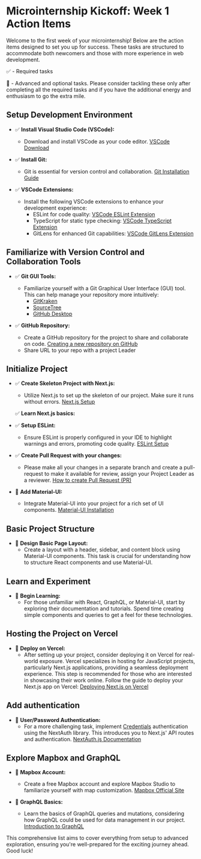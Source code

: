# Microinternship Kickoff: Week 1 Action Items

Welcome to the first week of your microinternship! Below are the action items designed to set you up for success. These tasks are structured to accommodate both newcomers and those with more experience in web development.

✅ - Required tasks

🌟 - Advanced and optional tasks. Please consider tackling these only after completing all the required tasks and if you have the additional energy and enthusiasm to go the extra mile.

## Setup Development Environment

- ✅ **Install Visual Studio Code (VSCode):**
  - Download and install VSCode as your code editor. [VSCode Download](https://code.visualstudio.com/)

- ✅ **Install Git:**
  - Git is essential for version control and collaboration. [Git Installation Guide](https://git-scm.com/book/en/v2/Getting-Started-Installing-Git)

- ✅ **VSCode Extensions:**
  - Install the following VSCode extensions to enhance your development experience:
    - ESLint for code quality: [VSCode ESLint Extension](https://marketplace.visualstudio.com/items?itemName=dbaeumer.vscode-eslint)
    - TypeScript for static type checking: [VSCode TypeScript Extension](https://marketplace.visualstudio.com/items?itemName=ms-vscode.typescript-javascript-grammar)
    - GitLens for enhanced Git capabilities: [VSCode GitLens Extension](https://marketplace.visualstudio.com/items?itemName=eamodio.gitlens)

## Familiarize with Version Control and Collaboration Tools

- ✅ **Git GUI Tools:**
  - Familiarize yourself with a Git Graphical User Interface (GUI) tool. This can help manage your repository more intuitively:
    - [GitKraken](https://www.gitkraken.com/)
    - [SourceTree](https://www.sourcetreeapp.com/)
    - [GitHub Desktop](https://desktop.github.com/)

- ✅ **GitHub Repository:**
  - Create a GitHub repository for the project to share and collaborate on code. [Creating a new repository on GitHub](https://docs.github.com/en/github/getting-started-with-github/create-a-repo)
  - Share URL to your repo with a project Leader

## Initialize Project

- ✅ **Create Skeleton Project with Next.js:**
  - Utilize Next.js to set up the skeleton of our project. Make sure it runs without errors. [Next.js Setup](https://nextjs.org/docs/getting-started)
 
  ✅ **Learn Next.js basics:**
  
- ✅ **Setup ESLint:**
  - Ensure ESLint is properly configured in your IDE to highlight warnings and errors, promoting code quality. [ESLint Setup](https://eslint.org/docs/user-guide/getting-started)

- ✅ **Create Pull Request with your changes:**
  - Please make all your changes in a separate branch and create a pull-request to make it available for review, assign your Project Leader as a reviewer. [How to create Pull Request (PR)](https://docs.github.com/en/pull-requests/collaborating-with-pull-requests/proposing-changes-to-your-work-with-pull-requests/creating-a-pull-request)

- 🌟 **Add Material-UI:**
  - Integrate Material-UI into your project for a rich set of UI components. [Material-UI Installation](https://mui.com/getting-started/installation/)

## Basic Project Structure

- 🌟 **Design Basic Page Layout:**
  - Create a layout with a header, sidebar, and content block using Material-UI components. This task is crucial for understanding how to structure React components and use Material-UI.

## Learn and Experiment

- 🌟 **Begin Learning:**
  - For those unfamiliar with React, GraphQL, or Material-UI, start by exploring their documentation and tutorials. Spend time creating simple components and queries to get a feel for these technologies.

## Hosting the Project on Vercel

- 🌟 **Deploy on Vercel:**
  - After setting up your project, consider deploying it on Vercel for real-world exposure. Vercel specializes in hosting for JavaScript projects, particularly Next.js applications, providing a seamless deployment experience. This step is recommended for those who are interested in showcasing their work online. Follow the guide to deploy your Next.js app on Vercel: [Deploying Next.js on Vercel](https://nextjs.org/docs/deployment)

## Add authentication

- 🌟 **User/Password Authentication:**
  - For a more challenging task, implement [Credentials](https://next-auth.js.org/providers/credentials) authentication using the NextAuth library. This introduces you to Next.js' API routes and authentication. [NextAuth.js Documentation](https://next-auth.js.org/getting-started/introduction)

## Explore Mapbox and GraphQL

- 🌟 **Mapbox Account:**
  - Create a free Mapbox account and explore Mapbox Studio to familiarize yourself with map customization. [Mapbox Official Site](https://www.mapbox.com/)

- 🌟 **GraphQL Basics:**
  - Learn the basics of GraphQL queries and mutations, considering how GraphQL could be used for data management in our project. [Introduction to GraphQL](https://graphql.org/learn/)

This comprehensive list aims to cover everything from setup to advanced exploration, ensuring you're well-prepared for the exciting journey ahead. Good luck!

